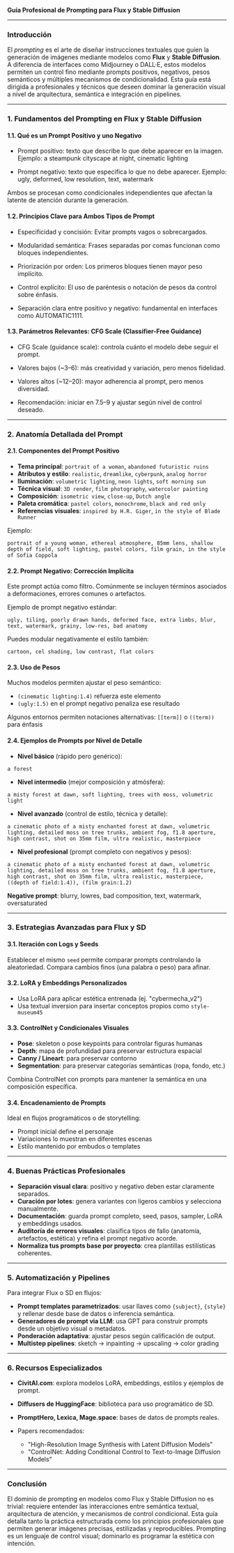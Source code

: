 **Guía Profesional de Prompting para Flux y Stable Diffusion**

---

### Introducción

El *prompting* es el arte de diseñar instrucciones textuales que guíen la generación de imágenes mediante modelos como **Flux** y **Stable Diffusion**. A diferencia de interfaces como Midjourney o DALL·E, estos modelos permiten un control fino mediante prompts positivos, negativos, pesos semánticos y múltiples mecanismos de condicionalidad. Esta guía está dirigida a profesionales y técnicos que deseen dominar la generación visual a nivel de arquitectura, semántica e integración en pipelines.

---

### 1. Fundamentos del Prompting en Flux y Stable Diffusion

#### 1.1. Qué es un Prompt Positivo y uno Negativo

* Prompt positivo: texto que describe lo que debe aparecer en la imagen. Ejemplo: a steampunk cityscape at night, cinematic lighting

* Prompt negativo: texto que especifica lo que no debe aparecer. Ejemplo: ugly, deformed, low resolution, text, watermark

Ambos se procesan como condicionales independientes que afectan la latente de atención durante la generación.

#### 1.2. Principios Clave para Ambos Tipos de Prompt

* Especificidad y concisión: Evitar prompts vagos o sobrecargados.

* Modularidad semántica: Frases separadas por comas funcionan como bloques independientes.

* Priorización por orden: Los primeros bloques tienen mayor peso implícito.

* Control explícito: El uso de paréntesis o notación de pesos da control sobre énfasis.

* Separación clara entre positivo y negativo: fundamental en interfaces como AUTOMATIC1111.

#### 1.3. Parámetros Relevantes: CFG Scale (Classifier-Free Guidance)

* CFG Scale (guidance scale): controla cuánto el modelo debe seguir el prompt.

* Valores bajos (~3–6): más creatividad y variación, pero menos fidelidad.

* Valores altos (~12–20): mayor adherencia al prompt, pero menos diversidad.

* Recomendación: iniciar en 7.5–9 y ajustar según nivel de control deseado.

---

### 2. Anatomía Detallada del Prompt

#### 2.1. Componentes del Prompt Positivo

* **Tema principal**: `portrait of a woman`, `abandoned futuristic ruins`
* **Atributos y estilo**: `realistic`, `dreamlike`, `cyberpunk`, `analog horror`
* **Iluminación**: `volumetric lighting`, `neon lights`, `soft morning sun`
* **Técnica visual**: `3D render`, `film photography`, `watercolor painting`
* **Composición**: `isometric view`, `close-up`, `Dutch angle`
* **Paleta cromática**: `pastel colors`, `monochrome`, `black and red only`
* **Referencias visuales**: `inspired by H.R. Giger`, `in the style of Blade Runner`

Ejemplo:

```text
portrait of a young woman, ethereal atmosphere, 85mm lens, shallow depth of field, soft lighting, pastel colors, film grain, in the style of Sofia Coppola
```

#### 2.2. Prompt Negativo: Corrección Implícita

Este prompt actúa como filtro. Comúnmente se incluyen términos asociados a deformaciones, errores comunes o artefactos.

Ejemplo de prompt negativo estándar:

```text
ugly, tiling, poorly drawn hands, deformed face, extra limbs, blur, text, watermark, grainy, low-res, bad anatomy
```

Puedes modular negativamente el estilo también:

```text
cartoon, cel shading, low contrast, flat colors
```

#### 2.3. Uso de Pesos

Muchos modelos permiten ajustar el peso semántico:

* `(cinematic lighting:1.4)` refuerza este elemento
* `(ugly:1.5)` en el prompt negativo penaliza ese resultado

Algunos entornos permiten notaciones alternativas: `[[term]]` o `((term))` para énfasis

#### 2.4. Ejemplos de Prompts por Nivel de Detalle

* **Nivel básico** (rápido pero genérico):

```text
a forest
```

* **Nivel intermedio** (mejor composición y atmósfera):
```text
a misty forest at dawn, soft lighting, trees with moss, volumetric light
```

* **Nivel avanzado** (control de estilo, técnica y detalle):
```text
a cinematic photo of a misty enchanted forest at dawn, volumetric lighting, detailed moss on tree trunks, ambient fog, f1.8 aperture, high contrast, shot on 35mm film, ultra realistic, masterpiece
```


* **Nivel profesional** (prompt completo con negativos y pesos):
```text
a cinematic photo of a misty enchanted forest at dawn, volumetric lighting, detailed moss on tree trunks, ambient fog, f1.8 aperture, high contrast, shot on 35mm film, ultra realistic, masterpiece, ((depth of field:1.4)), (film grain:1.2)
```

**Negative prompt**: blurry, lowres, bad composition, text, watermark, oversaturated



---

### 3. Estrategias Avanzadas para Flux y SD

#### 3.1. Iteración con Logs y Seeds

Establecer el mismo `seed` permite comparar prompts controlando la aleatoriedad. Compara cambios finos (una palabra o peso) para afinar.

#### 3.2. LoRA y Embeddings Personalizados

* Usa LoRA para aplicar estética entrenada (ej. "cybermecha\_v2")
* Usa textual inversion para insertar conceptos propios como `style-museum45`

#### 3.3. ControlNet y Condicionales Visuales

* **Pose**: skeleton o pose keypoints para controlar figuras humanas
* **Depth**: mapa de profundidad para preservar estructura espacial
* **Canny / Lineart**: para preservar contorno
* **Segmentation**: para preservar categorías semánticas (ropa, fondo, etc.)

Combina ControlNet con prompts para mantener la semántica en una composición específica.

#### 3.4. Encadenamiento de Prompts

Ideal en flujos programáticos o de storytelling:

* Prompt inicial define el personaje
* Variaciones lo muestran en diferentes escenas
* Estilo mantenido por embudos o templates

---

### 4. Buenas Prácticas Profesionales

* **Separación visual clara**: positivo y negativo deben estar claramente separados.
* **Curación por lotes**: genera variantes con ligeros cambios y selecciona manualmente.
* **Documentación**: guarda prompt completo, seed, pasos, sampler, LoRA y embeddings usados.
* **Auditoría de errores visuales**: clasifica tipos de fallo (anatomía, artefactos, estética) y refina el prompt negativo acorde.
* **Normaliza tus prompts base por proyecto**: crea plantillas estilísticas coherentes.

---

### 5. Automatización y Pipelines

Para integrar Flux o SD en flujos:

* **Prompt templates parametrizados**: usar llaves como `{subject}`, `{style}` y rellenar desde base de datos o inferencia semántica.
* **Generadores de prompt via LLM**: usa GPT para construir prompts desde un objetivo visual o metadatos.
* **Ponderación adaptativa**: ajustar pesos según calificación de output.
* **Multistep pipelines**: sketch → inpainting → upscaling → color grading

---

### 6. Recursos Especializados

* **CivitAI.com**: explora modelos LoRA, embeddings, estilos y ejemplos de prompt.
* **Diffusers de HuggingFace**: biblioteca para uso programático de SD.
* **PromptHero, Lexica, Mage.space**: bases de datos de prompts reales.
* Papers recomendados:

  * "High-Resolution Image Synthesis with Latent Diffusion Models"
  * "ControlNet: Adding Conditional Control to Text-to-Image Diffusion Models"

---

### Conclusión

El dominio de prompting en modelos como Flux y Stable Diffusion no es trivial: requiere entender las interacciones entre semántica textual, arquitectura de atención, y mecanismos de control condicional. Esta guía detalla tanto la práctica estructurada como los principios profesionales que permiten generar imágenes precisas, estilizadas y reproducibles. Prompting es un lenguaje de control visual; dominarlo es programar la estética con intención.
